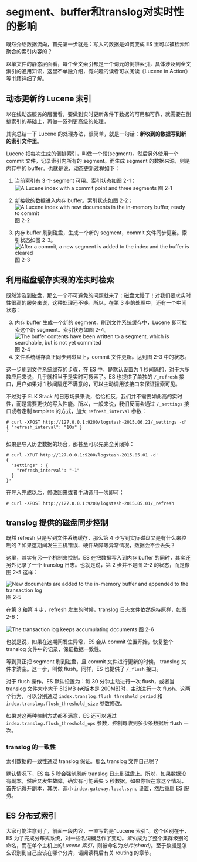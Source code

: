 # segment、buffer和translog对实时性的影响

既然介绍数据流向，首先第一步就是：写入的数据是如何变成 ES 里可以被检索和聚合的索引内容的？

以单文件的静态层面看，每个全文索引都是一个词元的倒排索引，具体涉及到全文索引的通用知识，这里不单独介绍，有兴趣的读者可以阅读《Lucene in Action》等书籍详细了解。

## 动态更新的 Lucene 索引

以在线动态服务的层面看，要做到实时更新条件下数据的可用和可靠，就需要在倒排索引的基础上，再做一系列更高级的处理。

其实总结一下 Lucene 的处理办法，很简单，就是一句话：**新收到的数据写到新的索引文件里**。

Lucene 把每次生成的倒排索引，叫做一个段(segment)。然后另外使用一个 commit 文件，记录索引内所有的 segment。而生成 segment 的数据来源，则是内存中的 buffer。也就是说，动态更新过程如下：

1. 当前索引有 3 个 segment 可用。索引状态如图 2-1；
![A Lucene index with a commit point and three segments](https://www.elastic.co/guide/en/elasticsearch/guide/current/images/elas_1101.png)
图 2-1

2. 新接收的数据进入内存 buffer。索引状态如图 2-2；
![A Lucene index with new documents in the in-memory buffer, ready to commit](https://www.elastic.co/guide/en/elasticsearch/guide/current/images/elas_1102.png)
图 2-2

3. 内存 buffer 刷到磁盘，生成一个新的 segment，commit 文件同步更新。索引状态如图 2-3。
![After a commit, a new segment is added to the index and the buffer is cleared](https://www.elastic.co/guide/en/elasticsearch/guide/current/images/elas_1103.png)
图 2-3

## 利用磁盘缓存实现的准实时检索

既然涉及到磁盘，那么一个不可避免的问题就来了：磁盘太慢了！对我们要求实时性很高的服务来说，这种处理还不够。所以，在第 3 步的处理中，还有一个中间状态：

3. 内存 buffer 生成一个新的 segment，刷到文件系统缓存中，Lucene 即可检索这个新 segment。索引状态如图 2-4。
![The buffer contents have been written to a segment, which is searchable, but is not yet commited](https://www.elastic.co/guide/en/elasticsearch/guide/current/images/elas_1105.png)
图 2-4
4. 文件系统缓存真正同步到磁盘上，commit 文件更新。达到图 2-3 中的状态。

这一步刷到文件系统缓存的步骤，在 ES 中，是默认设置为 1 秒间隔的，对于大多数应用来说，几乎就相当于是实时可搜索了。ES 也提供了单独的 `/_refresh` 接口，用户如果对 1 秒间隔还不满意的，可以主动调用该接口来保证搜索可见。

不过对于 ELK Stack 的日志场景来说，恰恰相反，我们并不需要如此高的实时性，而是需要更快的写入性能。所以，一般来说，我们反而会通过 `/_settings` 接口或者定制 template 的方式，加大 `refresh_interval` 参数：

```
# curl -XPOST http://127.0.0.1:9200/logstash-2015.06.21/_settings -d'
{ "refresh_interval": "10s" }
'
```

如果是导入历史数据的场合，那甚至可以先完全关闭掉：

```
# curl -XPUT http://127.0.0.1:9200/logstash-2015.05.01 -d'
{
  "settings" : {
    "refresh_interval": "-1"
  }
}'
```

在导入完成以后，修改回来或者手动调用一次即可：

```
# curl -XPOST http://127.0.0.1:9200/logstash-2015.05.01/_refresh
```

## translog 提供的磁盘同步控制

既然 refresh 只是写到文件系统缓存，那么第 4 步写到实际磁盘又是有什么来控制的？如果这期间发生主机错误、硬件故障等异常情况，数据会不会丢失？

这里，其实有另一个机制来控制。ES 在把数据写入到内存 buffer 的同时，其实还另外记录了一个 translog 日志。也就是说，第 2 步并不是图 2-2 的状态，而是像图 2-5 这样：

![New documents are added to the in-memory buffer and appended to the transaction log](https://www.elastic.co/guide/en/elasticsearch/guide/current/images/elas_1106.png)
图 2-5

在第 3 和第 4 步，refresh 发生的时候，translog 日志文件依然保持原样，如图 2-6：

![The transaction log keeps accumulating documents](https://www.elastic.co/guide/en/elasticsearch/guide/current/images/elas_1108.png)
图 2-6

也就是说，如果在这期间发生异常，ES 会从 commit 位置开始，恢复整个 translog 文件中的记录，保证数据一致性。

等到真正把 segment 刷到磁盘，且 commit 文件进行更新的时候， translog 文件才清空。这一步，叫做 flush。同样，ES 也提供了 `/_flush` 接口。

对于 flush 操作，ES 默认设置为：每 30 分钟主动进行一次 flush，或者当 translog 文件大小大于 512MB (老版本是 200MB)时，主动进行一次 flush。这两个行为，可以分别通过 `index.translog.flush_threshold_period` 和 `index.translog.flush_threshold_size` 参数修改。

如果对这两种控制方式都不满意，ES 还可以通过 `index.translog.flush_threshold_ops` 参数，控制每收到多少条数据后 flush 一次。

### translog 的一致性

索引数据的一致性通过 translog 保证。那么 translog 文件自己呢？

默认情况下，ES 每 5 秒会强制刷新 translog 日志到磁盘上。所以，如果数据没有副本，然后又发生故障，确实有可能丢失 5 秒数据。如果你很在意这个情况，首先记得开副本，其次，调小 `index.gateway.local.sync` 设置，然后重启 ES 服务。

## ES 分布式索引

大家可能注意到了，前面一段内容，一直写的是"Lucene 索引"。这个区别在于，ES 为了完成分布式系统，对一些名词概念作了变动。*索引*成为了整个集群级别的命名，而在单个主机上的*Lucene 索引*，则被命名为*分片(shard)*。至于数据是怎么识别到自己应该在哪个分片，请阅读稍后有关 routing 的章节。

